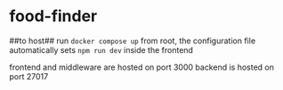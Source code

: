 # food-finder

##to host##
run `docker compose up` from root, the configuration file automatically sets `npm run dev` inside the frontend

frontend and middleware are hosted on port 3000
backend is hosted on port 27017